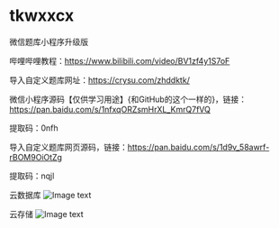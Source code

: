 # tkwxxcx
微信题库小程序升级版

哔哩哔哩教程：https://www.bilibili.com/video/BV1zf4y1S7oF

导入自定义题库网址：https://crysu.com/zhddktk/


微信小程序源码【仅供学习用途】{和GitHub的这个一样的}，链接：https://pan.baidu.com/s/1nfxqORZsmHrXL_KmrQ7fVQ 

提取码：0nfh 


导入自定义题库网页源码，链接：https://pan.baidu.com/s/1d9v_58awrf-rBOM9OiOtZg 

提取码：nqjl

云数据库
![Image text](https://github.com/547414/tkwxxcx/blob/master/remade/2.png)

云存储
![Image text](https://github.com/547414/tkwxxcx/blob/master/remade/1.png)
